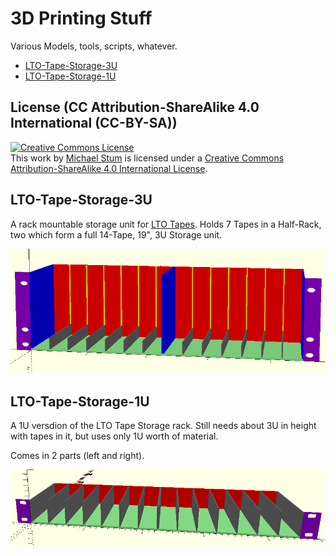 # 3D Printing Stuff
Various Models, tools, scripts, whatever.

* [LTO-Tape-Storage-3U](#LTO-Tape-Storage-3U)
* [LTO-Tape-Storage-1U](#LTO-Tape-Storage-1U)

## License (CC Attribution-ShareAlike 4.0 International (CC-BY-SA))

<a rel="license" href="http://creativecommons.org/licenses/by-sa/4.0/"><img alt="Creative Commons License" style="border-width:0" src="https://i.creativecommons.org/l/by-sa/4.0/88x31.png" /></a><br />This work by <a xmlns:cc="http://creativecommons.org/ns#" href="https://www.stum.de/" property="cc:attributionName" rel="cc:attributionURL">Michael Stum</a> is licensed under a <a rel="license" href="http://creativecommons.org/licenses/by-sa/4.0/">Creative Commons Attribution-ShareAlike 4.0 International License</a>.

## LTO-Tape-Storage-3U

A rack mountable storage unit for [LTO Tapes](https://en.wikipedia.org/wiki/Linear_Tape-Open). Holds 7 Tapes in a Half-Rack, two which form a full 14-Tape, 19", 3U Storage unit.

![Left and Right Half-Rack Parts](LTO-Tape-Storage-3U/LTO-Tape-Storage-3U.png)

## LTO-Tape-Storage-1U

A 1U versdion of the LTO Tape Storage rack. Still needs about 3U in height with tapes in it, but uses only 1U worth of material.

Comes in 2 parts (left and right).

![Left and Right Half-Rack Parts](LTO-Tape-Storage-1U/LTO-Tape-Storage-1U.png)